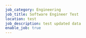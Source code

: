 ```yaml
---
job_category: Engineering
job_title: Software Engineer Test
location: test
job_description: test updated data
enable_job: true
---
```


